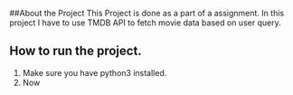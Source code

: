 ##About the Project
This Project is done as a part of a assignment. In this project I have to use 
TMDB API to fetch movie data based on user query. 

## How to run the project.
1. Make sure you have python3 installed.
2. Now 
